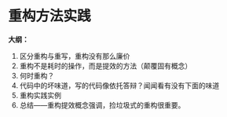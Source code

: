 # 重构方法实践

**大纲：**

1. 区分重构与重写，重构没有那么廉价
2. 重构不是耗时的操作，而是提效的方法（颠覆固有概念）
3. 何时重构？
4. 代码中的坏味道，写的代码像依托答辩？闻闻看有没有下面的味道
5. 重构实践实例
6. 总结——重构提效概念强调，捡垃圾式的重构很重要。